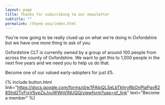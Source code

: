 ```yaml
---
layout: page
title: Thanks for subscribing to our newsletter
subtitle: ""
permalink: /thank-you/index.html
---
```


You're now going to be really clued up on what we're doing in Oxfordshire but we have one more thing to ask of you.

Oxfordshire CLT is currently owned by a group of around 100 people from across the county of Oxfordshire. We want to get this to 1,000 people in the next five years and we need you to help us do that.

Become one of our valued early-adopters for just £5.

{% include button.html link="https://docs.google.com/forms/d/e/1FAIpQLSeLbTkhrvRbOnPlaPgvR28Shd2TvFixVSvpZsJvuWWnVINUQQ/viewform?usp=sf_link" text="Become a member" %}
